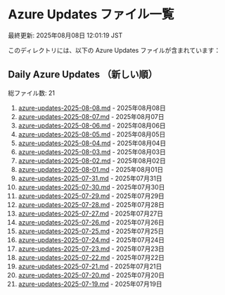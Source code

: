 # Azure Updates ファイル一覧

最終更新: 2025年08月08日 12:01:19 JST

このディレクトリには、以下の Azure Updates ファイルが含まれています：

## Daily Azure Updates （新しい順）

総ファイル数: 21

1. [azure-updates-2025-08-08.md](./azure-updates-2025-08-08.md) - 2025年08月08日
2. [azure-updates-2025-08-07.md](./azure-updates-2025-08-07.md) - 2025年08月07日
3. [azure-updates-2025-08-06.md](./azure-updates-2025-08-06.md) - 2025年08月06日
4. [azure-updates-2025-08-05.md](./azure-updates-2025-08-05.md) - 2025年08月05日
5. [azure-updates-2025-08-04.md](./azure-updates-2025-08-04.md) - 2025年08月04日
6. [azure-updates-2025-08-03.md](./azure-updates-2025-08-03.md) - 2025年08月03日
7. [azure-updates-2025-08-02.md](./azure-updates-2025-08-02.md) - 2025年08月02日
8. [azure-updates-2025-08-01.md](./azure-updates-2025-08-01.md) - 2025年08月01日
9. [azure-updates-2025-07-31.md](./azure-updates-2025-07-31.md) - 2025年07月31日
10. [azure-updates-2025-07-30.md](./azure-updates-2025-07-30.md) - 2025年07月30日
11. [azure-updates-2025-07-29.md](./azure-updates-2025-07-29.md) - 2025年07月29日
12. [azure-updates-2025-07-28.md](./azure-updates-2025-07-28.md) - 2025年07月28日
13. [azure-updates-2025-07-27.md](./azure-updates-2025-07-27.md) - 2025年07月27日
14. [azure-updates-2025-07-26.md](./azure-updates-2025-07-26.md) - 2025年07月26日
15. [azure-updates-2025-07-25.md](./azure-updates-2025-07-25.md) - 2025年07月25日
16. [azure-updates-2025-07-24.md](./azure-updates-2025-07-24.md) - 2025年07月24日
17. [azure-updates-2025-07-23.md](./azure-updates-2025-07-23.md) - 2025年07月23日
18. [azure-updates-2025-07-22.md](./azure-updates-2025-07-22.md) - 2025年07月22日
19. [azure-updates-2025-07-21.md](./azure-updates-2025-07-21.md) - 2025年07月21日
20. [azure-updates-2025-07-20.md](./azure-updates-2025-07-20.md) - 2025年07月20日
21. [azure-updates-2025-07-19.md](./azure-updates-2025-07-19.md) - 2025年07月19日
